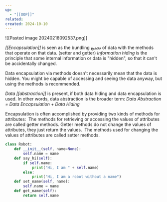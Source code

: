 ```yaml
---
up:
  - "[[OOP]]"
related: 
created: 2024-10-10
---
```


![[Pasted image 20240218092537.png]]

*[[Encapsulation]]* is seen as the bundling تجميع of data with the methods that operate on that data. (setter and getter)
*Information hiding* is the principle that some internal information or data is "hidden", so that it can't be accidentally changed.

Data encapsulation via methods doesn't necessarily mean that the data is hidden. You might be capable of accessing and seeing the data anyway, but using the methods is recommended.

*Data [[abstraction]]* is present, if both data hiding and data encapsulation is used. In other words, data abstraction is the broader term:
_Data Abstraction = Data Encapsulation + Data Hiding_

Encapsulation is often accomplished by providing two kinds of methods for attributes: 
The methods for retrieving or accessing the values of attributes are called getter methods. Getter methods do not change the values of attributes, they just return the values. 
The methods used for changing the values of attributes are called setter methods.

```python
class Robot:
	def __init__(self, name=None):
		self.name = name
	def say_hi(self):
		if self.name:
            print("Hi, I am " + self.name)
        else:
            print("Hi, I am a robot without a name")
	def set_name(self, name):
		self.name = name
	def get_name(self):
		return self.name
```